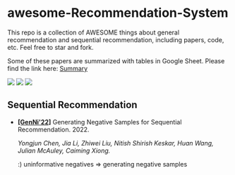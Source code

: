 # awesome-Recommendation-System

This repo is a collection of AWESOME things about general recommendation and sequential recommendation, including papers, code, etc. Feel free to star and fork.

Some of these papers are summarized with tables in Google Sheet. Please find the link here: [Summary](https://docs.google.com/spreadsheets/d/1X_aQ-80YNt_jjbfXzs3JreoDxJW3zAs-L1ElV6NuJgc/edit?usp=sharing)


![](https://img.shields.io/github/last-commit/demoleiwang/awesome-Recommendation-System?color=green) ![](https://img.shields.io/badge/PaperNumber-32-brightgreen) ![](https://img.shields.io/badge/PRs-Welcome-red) 

<!-- 
* **[[]]()** x. x. [[code](x)] 

    *x* 

-->

## Sequential Recommendation

* **[[GenNi'22]](https://arxiv.org/pdf/2208.03645.pdf)** Generating Negative Samples for Sequential Recommendation. 2022. 

    *Yongjun Chen, Jia Li, Zhiwei Liu, Nitish Shirish Keskar, Huan Wang, Julian McAuley, Caiming Xiong.* 
    
    :) uninformative negatives => generating negative samples
